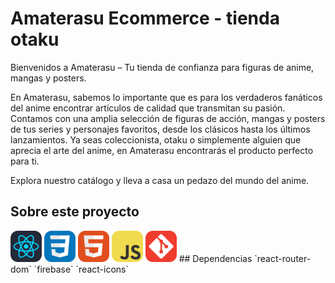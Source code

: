 # Amaterasu Ecommerce - tienda otaku
Bienvenidos a Amaterasu – Tu tienda de confianza para figuras de anime, mangas y posters.

En Amaterasu, sabemos lo importante que es para los verdaderos fanáticos del anime encontrar artículos de calidad que transmitan su pasión. Contamos con una amplia selección de figuras de acción, mangas y posters de tus series y personajes favoritos, desde los clásicos hasta los últimos lanzamientos. Ya seas coleccionista, otaku o simplemente alguien que aprecia el arte del anime, en Amaterasu encontrarás el producto perfecto para ti.

Explora nuestro catálogo y lleva a casa un pedazo del mundo del anime.
## Sobre este proyecto
<img src='https://raw.githubusercontent.com/tandpfun/skill-icons/65dea6c4eaca7da319e552c09f4cf5a9a8dab2c8/icons/React-Dark.svg' width='50' >
<img src='https://raw.githubusercontent.com/tandpfun/skill-icons/65dea6c4eaca7da319e552c09f4cf5a9a8dab2c8/icons/CSS.svg' width='50' >
<img src='https://raw.githubusercontent.com/tandpfun/skill-icons/65dea6c4eaca7da319e552c09f4cf5a9a8dab2c8/icons/HTML.svg' width='50' >
<img src='https://raw.githubusercontent.com/tandpfun/skill-icons/65dea6c4eaca7da319e552c09f4cf5a9a8dab2c8/icons/JavaScript.svg' width='50' >
<img src='https://raw.githubusercontent.com/tandpfun/skill-icons/65dea6c4eaca7da319e552c09f4cf5a9a8dab2c8/icons/Git.svg' width='50' >
## Dependencias 
`react-router-dom` `firebase` `react-icons`